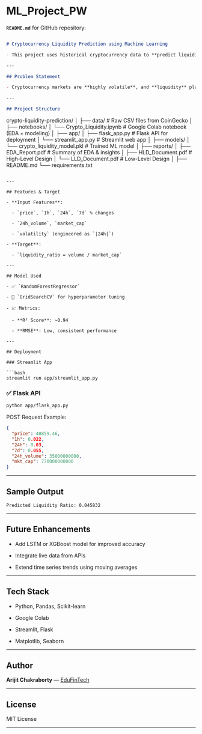 # ML_Project_PW

**`README.md`** for GitHub repository:


```markdown

# Cryptocurrency Liquidity Prediction using Machine Learning

- This project uses historical cryptocurrency data to **predict liquidity ratios**, helping traders and exchanges anticipate potential market instability. It includes data preprocessing, feature engineering, model training, evaluation, and deployment using both **Flask API** and **Streamlit web app**.

---

## Problem Statement

- Cryptocurrency markets are **highly volatile**, and **liquidity** plays a critical role in price stability. Predicting liquidity helps exchanges manage risks and informs traders during times of high uncertainty.

---

## Project Structure

```

crypto-liquidity-prediction/
│
├── data/                        # Raw CSV files from CoinGecko
│
├── notebooks/
│   └── Crypto\_Liquidity.ipynb   # Google Colab notebook (EDA + modeling)
│
├── app/
│   ├── flask\_app.py             # Flask API for deployment
│   └── streamlit\_app.py         # Streamlit web app
│
├── models/
│   └── crypto\_liquidity\_model.pkl  # Trained ML model
│
├── reports/
│   ├── EDA\_Report.pdf           # Summary of EDA & insights
│   ├── HLD\_Document.pdf         # High-Level Design
│   └── LLD\_Document.pdf         # Low-Level Design
│
├── README.md
└── requirements.txt

````

---

## Features & Target

- **Input Features**:

  - `price`, `1h`, `24h`, `7d` % changes

  - `24h_volume`, `market_cap`

  - `volatility` (engineered as `|24h|`)

- **Target**:

  - `liquidity_ratio = volume / market_cap`

---

## Model Used

- ✅ `RandomForestRegressor`

- 🔁 `GridSearchCV` for hyperparameter tuning

- 📈 Metrics:

  - **R² Score**: ~0.94

  - **RMSE**: Low, consistent performance

---

## Deployment

### Streamlit App

```bash
streamlit run app/streamlit_app.py
````

### ✅ Flask API

```bash
python app/flask_app.py
```

POST Request Example:

```json
{
  "price": 40859.46,
  "1h": 0.022,
  "24h": 0.03,
  "7d": 0.055,
  "24h_volume": 35000000000,
  "mkt_cap": 770000000000
}
```

---

## Sample Output

```
Predicted Liquidity Ratio: 0.045832
```

---

## Future Enhancements

* Add LSTM or XGBoost model for improved accuracy

* Integrate live data from APIs

* Extend time series trends using moving averages

---

## Tech Stack

* Python, Pandas, Scikit-learn

* Google Colab

* Streamlit, Flask

* Matplotlib, Seaborn

---

## Author

**Arijit Chakraborty** — [EduFinTech](https://www.edufintech.co.in)

---

## License

MIT License

---
